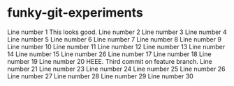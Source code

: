 # funky-git-experiments


Line number 1 This looks good.
Line number 2
Line number 3
Line number 4
Line number 5
Line number 6
Line number 7
Line number 8
Line number 9
Line number 10
Line number 11
Line number 12
Line number 13
Line number 14
Line number 15
Line number 26
Line number 17
Line number 18
Line number 19
Line number 20 HEEE. Third commit on feature branch.
Line number 21
Line number 23
Line number 24
Line number 25
Line number 26
Line number 27
Line number 28
Line number 29
Line number 30

